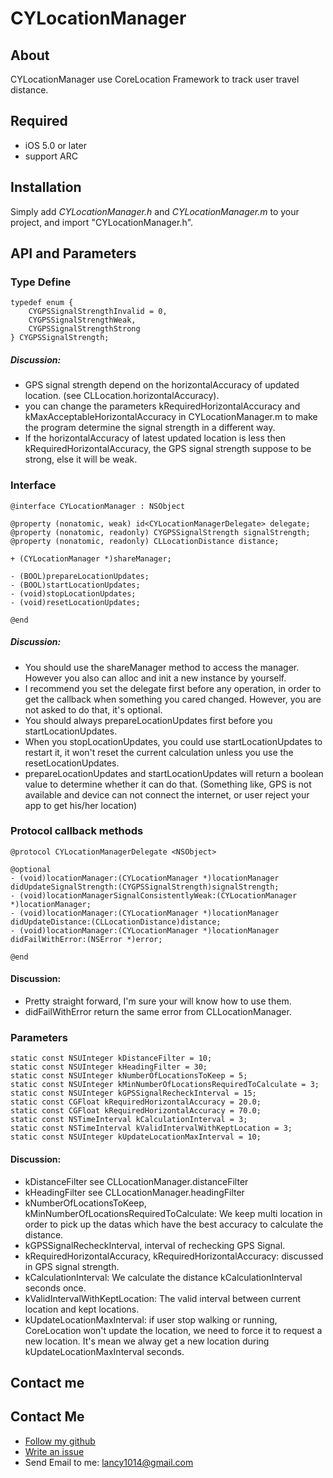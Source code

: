 # CYLocationManager

## About
CYLocationManager use CoreLocation Framework to track user travel distance.

## Required
* iOS 5.0 or later
* support ARC

## Installation
Simply add *CYLocationManager.h* and *CYLocationManager.m* to your project, and import "CYLocationManager.h".

## API and Parameters
### Type Define
    typedef enum {
        CYGPSSignalStrengthInvalid = 0,
        CYGPSSignalStrengthWeak,
        CYGPSSignalStrengthStrong
    } CYGPSSignalStrength;
    
##### Discussion: 
* GPS signal strength depend on the horizontalAccuracy of updated location. (see CLLocation.horizontalAccuracy). 
* you can change the parameters kRequiredHorizontalAccuracy and kMaxAcceptableHorizontalAccuracy in CYLocationManager.m to make the program determine the signal strength in a different way. 
* If the horizontalAccuracy of latest updated location is less then kRequiredHorizontalAccuracy, the GPS signal strength suppose to be strong, else it will be weak.

### Interface
    @interface CYLocationManager : NSObject
    
    @property (nonatomic, weak) id<CYLocationManagerDelegate> delegate;
    @property (nonatomic, readonly) CYGPSSignalStrength signalStrength;
    @property (nonatomic, readonly) CLLocationDistance distance;
    
    + (CYLocationManager *)shareManager;
    
    - (BOOL)prepareLocationUpdates;
    - (BOOL)startLocationUpdates;
    - (void)stopLocationUpdates;
    - (void)resetLocationUpdates;
    
    @end
    
##### Discussion: 
* You should use the shareManager method to access the manager. However you also can alloc and init a new instance by yourself.
* I recommend you set the delegate first before any operation, in order to get the callback when something you cared changed. However, you are not asked to do that, it's optional.
* You should always prepareLocationUpdates first before you startLocationUpdates.
* When you stopLocationUpdates, you could use startLocationUpdates to restart it, it won't reset the current calculation unless you use the resetLocationUpdates.
* prepareLocationUpdates and startLocationUpdates will return a boolean value to determine whether it can do that. (Something like, GPS is not available and device can not connect the internet, or user reject your app to get his/her location)


### Protocol callback methods
    @protocol CYLocationManagerDelegate <NSObject>
    
    @optional
    - (void)locationManager:(CYLocationManager *)locationManager didUpdateSignalStrength:(CYGPSSignalStrength)signalStrength;
    - (void)locationManagerSignalConsistentlyWeak:(CYLocationManager *)locationManager;
    - (void)locationManager:(CYLocationManager *)locationManager didUpdateDistance:(CLLocationDistance)distance;
    - (void)locationManager:(CYLocationManager *)locationManager didFailWithError:(NSError *)error;
    
    @end

#### Discussion:
* Pretty straight forward, I'm sure your will know how to use them.
* didFailWithError return the same error from CLLocationManager.


### Parameters
    static const NSUInteger kDistanceFilter = 10;
    static const NSUInteger kHeadingFilter = 30;
    static const NSUInteger kNumberOfLocationsToKeep = 5;
    static const NSUInteger kMinNumberOfLocationsRequiredToCalculate = 3;
    static const NSUInteger kGPSSignalRecheckInterval = 15;
    static const CGFloat kRequiredHorizontalAccuracy = 20.0;
    static const CGFloat kRequiredHorizontalAccuracy = 70.0;
    static const NSTimeInterval kCalculationInterval = 3;
    static const NSTimeInterval kValidIntervalWithKeptLocation = 3;
    static const NSUInteger kUpdateLocationMaxInterval = 10;
    
#### Discussion:
* kDistanceFilter see CLLocationManager.distanceFilter
* kHeadingFilter see CLLocationManager.headingFilter
* kNumberOfLocationsToKeep, kMinNumberOfLocationsRequiredToCalculate: We keep multi location in order to pick up the datas which have the best accuracy to calculate the distance.
* kGPSSignalRecheckInterval, interval of rechecking GPS Signal.
* kRequiredHorizontalAccuracy, kRequiredHorizontalAccuracy: discussed in GPS signal strength. 
* kCalculationInterval: We calculate the distance kCalculationInterval seconds once.
* kValidIntervalWithKeptLocation: The valid interval between current location and kept locations. 
* kUpdateLocationMaxInterval: if user stop walking or running, CoreLocation won't update the location, we need to force it to request a new location. It's mean we alway get a new location during kUpdateLocationMaxInterval seconds.


## Contact me
## Contact Me
* [Follow my github](https://github.com/lancy)
* [Write an issue](https://github.com/lancy/LocationManger/issues)
* Send Email to me: lancy1014@gmail.com